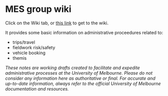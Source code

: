 # MES group wiki


Click on the Wiki tab, or [this link](https://github.com/melbourne-earthquake-science/group_wiki/wiki) to get to the wiki. 

It provides some basic information on administrative proceedures related to:

* trips/travel
* fieldwork risk/safety 
* vehicle booking
* themis

_These notes are working drafts created to facilitate and expedite administrative processes at the University of Melbourne. Please do not consider any information here as authoritative or final. For accurate and up-to-date information, always refer to the official University of Melbourne documentation and resources._
